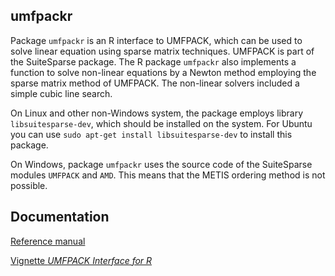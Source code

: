 ## umfpackr

Package `umfpackr` is an R interface to UMFPACK, which can be used
to solve linear equation using sparse matrix techniques. UMFPACK is part of the SuiteSparse package.
The R package `umfpackr` also implements a function to solve non-linear 
equations by a Newton method employing the sparse matrix method of UMFPACK.
The non-linear solvers included a simple cubic line search.

On Linux and other non-Windows system, the package employs library `libsuitesparse-dev`, which should
be installed on the system. For Ubuntu you can use `sudo apt-get install libsuitesparse-dev` to install this package.

On Windows, package `umfpackr` uses the source code of the SuiteSparse modules `UMFPACK` and `AMD`. This means that the METIS ordering
method is not possible.

## Documentation

[Reference manual](pkg/vignettes/umfpackr_refman.pdf)

[Vignette *UMFPACK Interface for R*](pkg/vignettes/UMFPACK_interface.pdf)

